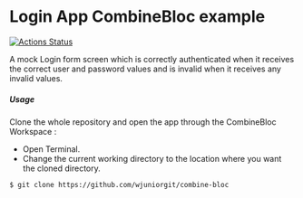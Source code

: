 
# Login App CombineBloc example

[![Actions Status](https://github.com/wjuniorgit/combine-bloc/workflows/Swift/badge.svg)](https://github.com/wjuniorgit/combine-bloc/actions)

A mock Login form screen which is correctly authenticated when it receives the correct user and password values and is invalid when it receives any invalid values. 

##### Usage

Clone the whole repository and open the app through the CombineBloc Workspace :

* Open Terminal.
* Change the current working directory to the location where you want the cloned directory.

```bash
$ git clone https://github.com/wjuniorgit/combine-bloc
```
